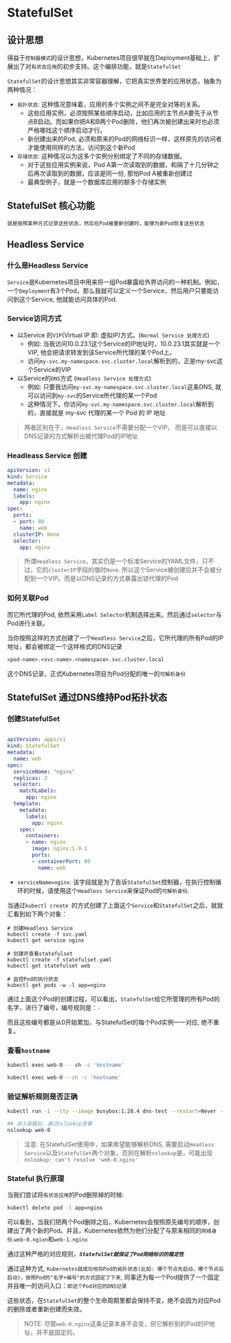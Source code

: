 # StatefulSet

## 设计思想

得益于`控制器模式`的设计思想，Kubernetes项目很早就在Deployment基础上，扩展出了对`有状态应用`的初步支持。这个编排功能，就是`StatefulSet`



`StatefulSet`的设计思想其实非常容器理解，它把真实世界里的应用状态，抽象为两种情况：

- `拓扑状态`: 这种情况意味着，应用的多个实例之间不是完全对等的关系。
  - 这些应用实例，必须按照某些顺序启动，比如应用的主节点A要先于从节点B启动。而如果你把A和B两个Pod删除，他们再次被创建出来时也必须严格哪找这个顺序启动才行。
  - 新创建出来的Pod, 必须和原来的Pod的网络标识一样，这样原先的访问者才能使用同样的方法，访问到这个新Pod
- `存储状态`: 这种情况以为这多个实例分别绑定了不同的存储数据。
  - 对于这些应用实例来说，Pod A第一次读取到的数据，和隔了十几分钟之后再次读取到的数据，应该是同一份, 那怕Pod A被重新创建过
  - 最典型例子，就是一个数据库应用的额多个存储实例

## StatefulSet 核心功能

`就是按照某种方式记录这些状态，然后在Pod被重新创建时，能够为新Pod恢复这些状态`



## Headless Service

### 什么是Headless Service

`Service`是Kubernetes项目中用来将一组Pod暴露给外界访问的一种机制。例如，一个`Deployment`有3个Pod，那么我就可以定义一个Service，然后用户只要能访问到这个Service, 他就能访问具体的Pod.

### Service访问方式

- 以Service 的`VIP`(Virtual IP 即: 虚拟IP)方式。(`Normal Service 处理方式`)
  - 例如: 当我访问10.0.23.1这个Service的IP地址时，10.0.23.1其实就是一个VIP, 他会把请求转发到该Service所代理的某个Pod上。
  - 访问`my-svc.my-namespace.svc.cluster.local`解析到的，正是my-svc这个Service的VIP
- 以Service的`DNS`方式 (`Headless Service 处理方式`)
  - 例如: 只要我访问`my-svc.my-namespace.svc.cluster.local`这条DNS, 就可以访问到`my-svc`的Service所代理的某一个Pod
  - 这种情况下，你访问`my-svc.my-namespace.svc.cluster.local`解析到的，直接就是 my-svc 代理的某一个 Pod 的 IP 地址

> 两者区别在于，`Headless Service`不需要分配一个VIP， 而是可以直接以DNS记录的方式解析出被代理Pod的IP地址

### Headleass Service 创建

```yaml
apiVersion: v1
kind: Service
metadata:
  name: nginx
  labels:
    app: nginx
spec:
  ports:
  - port: 80
    name: web
  clusterIP: None
  selector:
    app: nginx
```

> 所谓`Headless Service`，其实仍是一个标准Service的YAML文件，只不过，它的`clusterIP`字段的值时`None`. 所以这个Service被创建后并不会被分配到一个VIP。而是以DNS记录的方式暴露出锁代理的Pod

### 如何关联Pod

而它所代理的Pod, 依然采用`Label Selector`机制选择出来。然后通过`selector`与Pod进行关联。

当你按照这样的方式创建了一个`Headless Service`之后，它所代理的所有Pod的IP地址，都会被绑定一个这样格式的DNS记录

```txt
<pod-name>.<svc-name>.<namespace>.svc.cluster.local
```

这个DNS记录，正式Kubernetes项目为Pod分配的唯一的`可解析身份`

## StatefulSet 通过DNS维持Pod拓扑状态

### 创建StatefulSet

```yaml

apiVersion: apps/v1
kind: StatefulSet
metadata:
  name: web
spec:
  serviceName: "nginx"
  replicas: 2
  selector:
    matchLabels:
      app: nginx
  template:
    metadata:
      labels:
        app: nginx
    spec:
      containers:
      - name: nginx
        image: nginx:1.9.1
        ports:
        - containerPort: 80
          name: web
```

- `serviceName=nginx`: 该字段就是为了告诉`StatefulSet`控制器，在执行控制循环的时候，请使用这个`Headless Service`来保证Pod的`可解析身份`.

当通过`kubectl create `的方式创建了上面这个`Service`和`StatefulSet`之后，就就汇看到如下两个对象：

```shell
# 创建Headless Service
kubectl create -f svc.yaml
kubectl get service nginx

# 创建并查看statefulset
kubectl create -f statefulset.yaml
kubectl get statefulset web

# 监控Pod的执行状态
kubectl get pods -w -l app=nginx
```

通过上面这个Pod的创建过程，可以看出，`StatefulSet`给它所管理的所有Pod的名字，进行了编号，编号规则是：`-`

而且这些编号都是从0开始累加，与StatefulSet的每个Pod实例一一对应, 绝不重复。

### 查看`hostname`

```sh
kubectl exec web-0 -- sh -c 'hostname'

kubectl exec web-0 --sh -c 'hostname'
```

### 验证解析规则是否正确

```sh
kubectl run -i --tty --image busybox:1.28.4 dns-test --restart=Never --rm /bin/sh

## 进入容器后，通过nslookup查看
nslookup web-0
```

> 注意: 在StatefulSet使用中，如果希望能够解析DNS, 需要启动`Headless Service`以及`StatefulSet`两个对象，否则在解析`nslookup`是，可能出现`nslookup: can't resolve 'web-0.nginx'`

### Stateful 执行原理

当我们尝试将`有状态应用`的Pod删除掉的时候:

```sh
kubectl delete pod -l app=nginx
```

可以看到，当我们把两个Pod删除之后，Kubernetes会按照原先编号的顺序，创建出了两个新的Pod。并且，Kubernetes依然为他们分配了与原来相同的`网络身份`.`web-0.ngixn`和`web-1.nginx`

通过这种严格的对应规则，***`StatefulSet就保证了Pod网络标识的稳定性`***



通过这种方式, `Kubernetes就成功地将Pod的拓扑状态(比如: 哪个节点先启动，哪个节点后启动)，按照Pod的"名字+编号"的方式固定了下来`, 同事还为每一个Pod提供了一个固定并且唯一的访问入口：`即这个Pod对应的DNS记录`

这些状态，在`StatefulSet`的整个生命周期里都会保持不变，绝不会因为对应Pod的删除或者重新创建而失效。



> NOTE: 尽管`web-0.nginx`这条记录本身不会变，但它解析到的Pod的IP地址，并不是固定的。